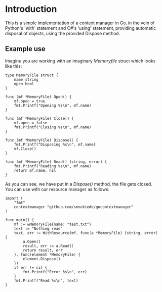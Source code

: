 # Introduction

This is a simple implementation of a context manager in Go, in the vein of Python's 'with' statement and C#'s 'using' statement, providing automatic disposal of objects, using the provided Dispose method.

## Example use
Imagine you are working with an imaginary *Memoryfile* struct which looks like this:
```
type MemoryFile struct {
	name string
	open bool
}

func (mf *MemoryFile) Open() {
	mf.open = true
	fmt.Printf("Opening %s\n", mf.name)
}

func (mf *MemoryFile) Close() {
	mf.open = false
	fmt.Printf("Closing %s\n", mf.name)
}

func (mf *MemoryFile) Dispose() {
	fmt.Printf("Disposing %s\n", mf.name)
	mf.Close()
}

func (mf *MemoryFile) Read() (string, error) {
	fmt.Printf("Reading %s\n", mf.name)
	return mf.name, nil
}

```
As you can see, we have put in a *Dispose()* method, the file gets closed. You can use with our resource manager as follows:
~~~
import (
	"fmt"
	contextmanager "github.com/snoekiede/gocontextmanager"
)

func main() {
	mf := &MemoryFile{name: "test.txt"}
	text := "Nothing read"
	text, err := WithResource(mf, func(a *MemoryFile) (string, error) {
		a.Open()
		result, err := a.Read()
		return result, err
	}, func(element *MemoryFile) {
		element.Dispose()
	})
	if err != nil {
		fmt.Printf("Error %s\n", err)
	}
	fmt.Printf("Read %s\n", text)
}
~~~

